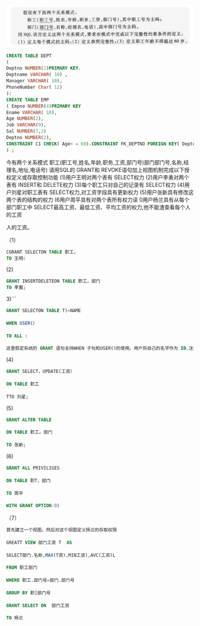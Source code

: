![Alt text](<截屏2023-11-15 14.35.12.png>)


```sql
CREATE TABLE DEPT
(
Deptno NUMBER(2)PRIMARY KEY.
Deptname VARCHAR( 10) ,
Manager VARCHAR( 10),
PhoneNumber Char( 12)
):
CREATE TABLE EMP
( Empno NUMBER(4)PRIMARY KEY
Ename VARCHAR( 10),
Age NUMBER(2),
Job VARCHAR(9),
Sal NUMBER(7,2)
Deptno NUMBER(2),
CONSTRAINT C1 CHECK( Age< = 60).CONSTRAINT FK_DEPTNO FOREIGN KEY( Depto)REFERENCES DEPT( Deptno)
) ;
```
今有两个关系模式
职工(职工号,姓名,年龄,职务,工资,部门号)部门部门号,名称,经理名,地址,电话号)
请用SQL的 GRANT和 REVOKE语句加上视图机制完成以下授权定义或存取控制功能
(1)用户王明对两个表有 SELECT权力
(2)用户李勇对两个表有 INSERT和 DELETE权力
(3)每个职工只对自己的记录有 SELECT权力
(4)用户刘星对职工表有 SELECT权力,对工资字段具有更新权力
(5)用户张新具有修改这两个表的结构的权力
(6用户周平具有对两个表所有权力读
0用户杨兰具有从每个部门职工中 SELECT最高工资、最低工资、平均工资的权力,他不能渣查看每个人的工资

人的工资。

（1）

```sql
CGRANT SELECTON TABLE 职工，
TO 王明:
```

(2)

```sql
GRANT INSERTDELETEON TABLE 职工，部门
TO 李菌;
```

3)```

```sql
GRANT SELECTON TABLE T)=NAME

WHEN USER(）

TO ALL :

这里假定系统的 GRANT 语句支持WHEN 子句和USER()的使用。用户将自己的名字作为 ID.注意，不同的系统中这些扩展语句可能是不同的。读者应该了解你使用的 DBMS 产品的广展语句
```

(4)

```sql
GRANT SELECT，UPDATE(工资）

ON TABLE 职工 

TTO 刘星;
```

(5)

```sql
GRANT ALTER TABLE

ON TABLE 职工。部门

TO 张新;
```

(6)

```sql
GRANT ALL PRIVILIGES

ON TABLE 职T，部门

TO 周平

WITH GRANT OPTION:0)
```

（7）

```sql
首先建立一个视图。然后对这个视图定义杨兰的存取权限

GREATT VIEW 部门工资 T  AS

SELECT部门.名称,MAX(T资),MIN工资),AVC(工资)L

FROM 职工部门 

WHERE 职工.部门号=部门.部门号

GROUP BY 职]部门号

GRANT SELECT ON  部门工资

TO 杨兰
```